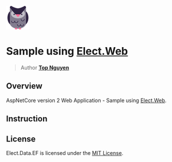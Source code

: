 ﻿![Logo](../../../Logo.png)
# Sample using [Elect.Web](../../../src/Web/Elect.Web/README.md)
> Author [**Top Nguyen**](http://topnguyen.net)

## Overview

AspNetCore version 2 Web Application - Sample using [Elect.Web](../../../src/Web/Elect.Web/README.md).

## Instruction


## License
Elect.Data.EF is licensed under the [MIT License](../../../LICENSE).